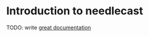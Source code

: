 # Introduction to needlecast

TODO: write [great documentation](http://jacobian.org/writing/what-to-write/)
